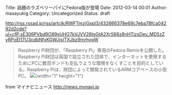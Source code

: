 Title: 話題のラズベリーパイにFedora版が登場
Date: 2012-03-14 00:01
Author: masayukig
Category: Uncategorized
Status: draft

<http://rss.rssad.jp/rss/artclk/RWFTmzjGxpl3/432666378e69c7eba78fca04292d2cde?ul=cfP.sE306PVbd9O89sUHO7kVJVV26tsGtA2XrS66z8nHTizsDev_MD5zZyRPoEI17U3cdbNfxKGWJjsITXJbz9mrhyqW>  
  
  

> Raspberry Pi財団が、「Raspberry Pi」専用のFedora
> Remixを公開した。Raspberry
> Pi財団は英国で設立された団体で、インターネットを使用するためにPCに数百ポンドも支払うような環境をなくすことを目的としている。Raspberry
> Piは、財団によって開発されているARMコアベースの小型PC。
> ![](http://rss.rssad.jp/rss/artimg/RWFTmzjGxpl3/432666378e69c7eba78fca04292d2cde){width="1"
> height="1"}

  
  
from マイナビニュース <http://news.mynavi.jp>
